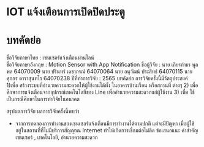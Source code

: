 # IOT แจ้งเตือนการเปิดปิดประตู

# บทคัดย่อ 
ชื่อวิจัยภาษาไทย :  เซนเซอร์แจ้งเตือนผ่านไลน์ <br />
ชื่อวิจัยภาษาอังกฤษ : Motion Sensor with App Notification
ชื่อผู้วิจัย : 
นาย เกียรกำธร พูลพล 64070009
นาย ปรินทร์ เดชากรณ์ 64070064
นาย อนุวัฒน์ ประสิทธ์ 64070115
นาย ศุภกร ดาราสุนทโร 64070238
ปีที่ทำการวิจัย : 2565
บทคัดย่อ การวิจัยครั้งนี้มีวัตถุประสงค์
      1)เพื่อ สร้างระบบที่อำนวยความสะดวกให้ผู้ใช้งานได้ทั้ง ในอาคารบ้านเรือน หรือสถานที่ ต่างๆ 
      2) เพื่อ ศึกษาการแจ้งเตือนจากอุปกรณ์เทคโนโลยีของ Line เพื่ออำนวยความสะดวกแก่ผู้ใช้งาน 
      3) เพื่อ ใช้เป็นกรณีศึกษาในการทำวิจัยในอนาคต

สรุปผลการวิจัย ผลการวิจัยครั้งนี้พบว่า
- จากการทดลองการทำงานของเซนเซอร์แจ้งเตือนมีการทำงานได้ตามปกติ แต่จะมีปัญหา เมื่อผู้ใช้อยู่ในสถานที่ที่ไม่มีบริการสัญญาณ Internet ทำให้เกิดการเชื่อมต่อไม่ติด
ข้อเสนอแนะ 
คำสำคัญ เซนเซอร์ , เทคโนโลยี, อำนวยความสะดวก
